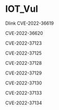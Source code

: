 # IOT_Vul

Dlink
CVE-2022-36619

CVE-2022-36620

CVE-2022-37123

CVE-2022-37125

CVE-2022-37128

CVE-2022-37129

CVE-2022-37130

CVE-2022-37133

CVE-2022-37134
